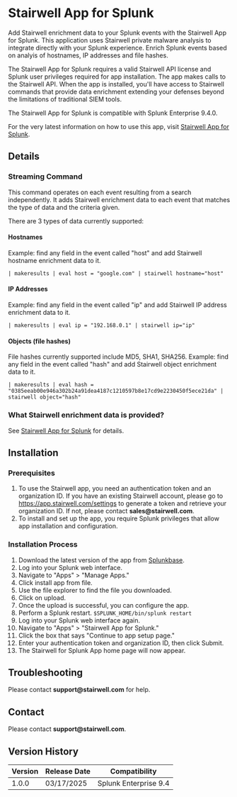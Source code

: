 # Stairwell App for Splunk

Add Stairwell enrichment data to your Splunk events with the Stairwell App for Splunk. This application uses Stairwell private malware analysis to integrate directly with your Splunk experience. Enrich Splunk events based on analyis of hostnames, IP addresses and file hashes.

The Stairwell App for Splunk requires a valid Stairwell API license and Splunk user privileges required for app installation. The app makes calls to the Stairwell API. When the app is installed, you'll have access to Stairwell commands that provide data enrichment extending your defenses beyond the limitations of traditional SIEM tools.

The Stairwell App for Splunk is compatible with Splunk Enterprise 9.4.0.

For the very latest information on how to use this app, visit [Stairwell App for Splunk](https://docs.stairwell.com/docs/configure-splunk-application).

## Details

### Streaming Command
This command operates on each event resulting from a search independently. It adds Stairwell enrichment data to each event that matches the type of data and the criteria given.

There are 3 types of data currently supported:

#### Hostnames
Example: find any field in the event called "host" and add Stairwell hostname enrichment data to it.

```
| makeresults | eval host = "google.com" | stairwell hostname="host"
```

#### IP Addresses
Example: find any field in the event called "ip" and add Stairwell IP address enrichment data to it.

```
| makeresults | eval ip = "192.168.0.1" | stairwell ip="ip"
```

#### Objects (file hashes)
File hashes currently supported include MD5, SHA1, SHA256.
Example: find any field in the event called "hash" and add Stairwell object enrichment data to it.

```
| makeresults | eval hash = "0385eeab00e946a302b24a91dea4187c1210597b8e17cd9e2230450f5ece21da" | stairwell object="hash"
```

### What Stairwell enrichment data is provided?
See [Stairwell App for Splunk](https://docs.stairwell.com/docs/configure-splunk-application) for details.

## Installation

### Prerequisites

1. To use the Stairwell app, you need an authentication token and an organization ID. If you have an existing Stairwell account, please go to https://app.stairwell.com/settings to generate a token and retrieve your organization ID. If not, please contact __sales@stairwell.com__.
2. To install and set up the app, you require Splunk privileges that allow app installation and configuration.

### Installation Process

1. Download the latest version of the app from [Splunkbase](https://splunkbase.splunk.com/app/7788).
2. Log into your Splunk web interface.
3. Navigate to "Apps" > "Manage Apps."
4. Click install app from file.
5. Use the file explorer to find the file you downloaded.
6. Click on upload. 
7. Once the upload is successful, you can configure the app.
8. Perform a Splunk restart. ```$SPLUNK_HOME/bin/splunk restart```
9. Log into your Splunk web interface again.
10. Navigate to "Apps" > "Stairwell App for Splunk."
11. Click the box that says "Continue to app setup page."
12. Enter your authentication token and organization ID, then click Submit.
13. The Stairwell for Splunk App home page will now appear.

## Troubleshooting
Please contact __support@stairwell.com__ for help.

## Contact
Please contact __support@stairwell.com__.

## Version History
|Version|Release Date|Compatibility|
|-------|------------|-------------|
|1.0.0|03/17/2025|Splunk Enterprise 9.4|